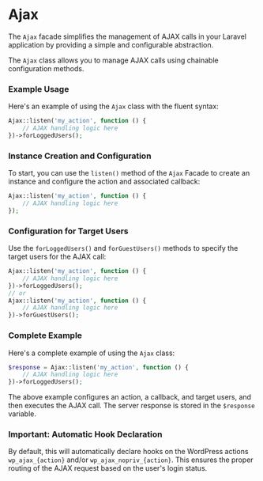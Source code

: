 # Ajax

The `Ajax` facade simplifies the management of AJAX calls in your Laravel application by providing a simple and configurable abstraction.

The `Ajax` class allows you to manage AJAX calls using chainable configuration methods.

### Example Usage

Here's an example of using the `Ajax` class with the fluent syntax:

```php
Ajax::listen('my_action', function () {
    // AJAX handling logic here
})->forLoggedUsers();
```

### Instance Creation and Configuration

To start, you can use the `listen()` method of the `Ajax` Facade to create an instance and configure the action and associated callback:

```php
Ajax::listen('my_action', function () {
    // AJAX handling logic here
});
```

### Configuration for Target Users

Use the `forLoggedUsers()` and `forGuestUsers()` methods to specify the target users for the AJAX call:

```php
Ajax::listen('my_action', function () {
    // AJAX handling logic here
})->forLoggedUsers();
// or
Ajax::listen('my_action', function () {
    // AJAX handling logic here
})->forGuestUsers();
```

### Complete Example

Here's a complete example of using the `Ajax` class:

```php
$response = Ajax::listen('my_action', function () {
    // AJAX handling logic here
})->forLoggedUsers();
```

The above example configures an action, a callback, and target users, and then executes the AJAX call. The server response is stored in the `$response` variable.

### Important: Automatic Hook Declaration

By default, this will automatically declare hooks on the WordPress actions `wp_ajax_{action}` and/or `wp_ajax_nopriv_{action}`. This ensures the proper routing of the AJAX request based on the user's login status.
